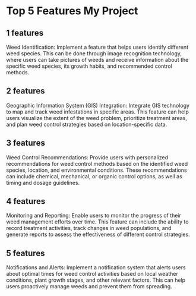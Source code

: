 
<h1> Top 5 Features  My Project  </h1>

<h2> 1 features  </h2>
<p>  Weed Identification:
Implement a feature that helps users identify different weed species. This can be done through image recognition technology, where users can take pictures of weeds and receive information about the specific weed species, its growth habits, and recommended control methods. </p>
<h2> 2 features  </h2>
<p> Geographic Information System (GIS) Integration:
Integrate GIS technology to map and track weed infestations in specific areas. This feature can help users visualize the extent of the weed problem, prioritize treatment areas, and plan weed control strategies based on location-specific data. </p>
<h2> 3 features  </h2>
<p> Weed Control Recommendations:
Provide users with personalized recommendations for weed control methods based on the identified weed species, location, and environmental conditions. These recommendations can include chemical, mechanical, or organic control options, as well as timing and dosage guidelines. </p>
<h2> 4 features  </h2>
<p> Monitoring and Reporting:
Enable users to monitor the progress of their weed management efforts over time. This feature can include the ability to record treatment activities, track changes in weed populations, and generate reports to assess the effectiveness of different control strategies. </p>
<h2> 5 features  </h2>
<p> Notifications and Alerts:
Implement a notification system that alerts users about optimal times for weed control activities based on local weather conditions, plant growth stages, and other relevant factors. This can help users proactively manage weeds and prevent them from spreading. </p>

